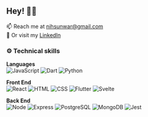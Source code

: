 ## Hey! 👋🏼

📫 Reach me at nihsunwar@gmail.com
<br>
💼 Or visit my [LinkedIn](https://www.linkedin.com/in/niharika-sunwar/)
<br>

### ⚙️ Technical skills

**Languages**
<br>
![JavaScript](https://img.shields.io/badge/javascript-ffe100?style=for-the-badge&logo=javascript&logoColor=black)
![Dart](https://img.shields.io/badge/dart-white?style=for-the-badge&logo=dart&logoColor=00bbff)
![Python](https://img.shields.io/badge/python-0769AD?style=for-the-badge&logo=python&logoColor=white)

**Front End**
<br>
![React](https://img.shields.io/badge/react-white?style=for-the-badge&logo=react&logoColor=00bbff)
![HTML](https://img.shields.io/badge/html-orange?style=for-the-badge&logo=html5&logoColor=white)
![CSS](https://img.shields.io/badge/css-0769AD?style=for-the-badge&logo=css3&logoColor=white)
![Flutter](https://img.shields.io/badge/flutter-white?style=for-the-badge&logo=flutter&logoColor=00bbff)
![Svelte](https://img.shields.io/badge/svelte-red?style=for-the-badge&logo=flutter&logoColor=white)

**Back End**
<br>
![Node](https://img.shields.io/badge/node.js-green?style=for-the-badge&logo=node.js&logoColor=white)
![Express](https://img.shields.io/badge/express-black?style=for-the-badge&logo=express&logoColor=white)
![PostgreSQL](https://img.shields.io/badge/postgresql-0769AD?style=for-the-badge&logo=PostgreSQL&logoColor=white)
![MongoDB](https://img.shields.io/badge/mongodb-white?style=for-the-badge&logo=MongoDB&logoColor=green)
![Jest](https://img.shields.io/badge/jest-b53156?style=for-the-badge&logo=jest&logoColor=white)
